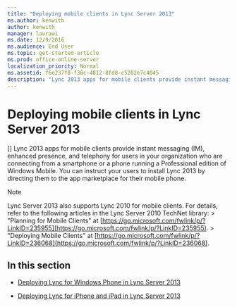 ```yaml
---
title: "Deploying mobile clients in Lync Server 2013"
ms.author: kenwith
author: kenwith
manager: laurawi
ms.date: 12/9/2016
ms.audience: End User
ms.topic: get-started-article
ms.prod: office-online-server
localization_priority: Normal
ms.assetid: f6e237f8-f38c-4812-8fd8-c5202e7c4045
description: "Lync 2013 apps for mobile clients provide instant messaging (IM), enhanced presence, and telephony for users in your organization who are connecting from a smartphone or a phone running a Professional edition of Windows Mobile. You can instruct your users to install Lync 2013 by directing them to the app marketplace for their mobile phone."
---
```


# Deploying mobile clients in Lync Server 2013
[]
Lync 2013 apps for mobile clients provide instant messaging (IM), enhanced presence, and telephony for users in your organization who are connecting from a smartphone or a phone running a Professional edition of Windows Mobile. You can instruct your users to install Lync 2013 by directing them to the app marketplace for their mobile phone.
  
> [!NOTE]
>  Lync Server 2013 also supports Lync 2010 for mobile clients. For details, refer to the following articles in the Lync Server 2010 TechNet library: >  "Planning for Mobile Clients" at [https://go.microsoft.com/fwlink/p/?LinkID=235955](https://go.microsoft.com/fwlink/p/?LinkID=235955). >  "Deploying Mobile Clients" at [https://go.microsoft.com/fwlink/p/?LinkID=236068](https://go.microsoft.com/fwlink/p/?LinkID=236068). 
  
## In this section

- [Deploying Lync for Windows Phone in Lync Server 2013](deploying-lync-for-windows-phone.md)
    
- [Deploying Lync for iPhone and iPad in Lync Server 2013](deploying-lync-for-iphone-and-ipad.md)
    


